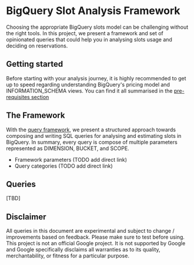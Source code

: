 # BigQuery Slot Analysis Framework

Choosing the appropriate BigQuery slots model can be challenging without the right tools. In this project, we present a framework and set of opinionated queries that could help you in analysing slots usage and deciding on reservations.

## Getting started

Before starting with your analysis journey, it is highly recommended to get up to speed regarding understanding BigQuery's pricing model and INFORMATION_SCHEMA views. You can find it all summarised in the [pre-requisites section](PREREQUISITES.md)

## The Framework

With the [query framework](FRAMEWORK.md), we present a structured approach towards composing and writing SQL queries for analysing and estimating slots in BigQuery. In summary, every query is compose of multiple parameters represented as DIMENSION, BUCKET, and SCOPE.

- Framework parameters (TODO add direct link)
- Query categories  (TODO add direct link)

## Queries

[TBD]


## Disclaimer

All queries in this document are experimental and subject to change / improvements based on feedback. Please make sure to test before using. This project is not an official Google project. It is not supported by Google and Google specifically disclaims all warranties as to its quality, merchantability, or fitness for a particular purpose.
